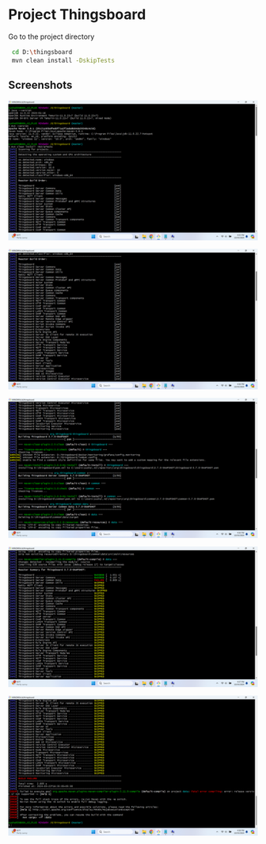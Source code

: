 
# Project Thingsboard


Go to the project directory

```bash
 cd D:\thingsboard
 mvn clean install -DskipTests
```

## Screenshots

![App Screenshot](https://github.com/sushanth91/thingsboarderror/blob/main/IOT1.png)

![App Screenshot](https://github.com/sushanth91/thingsboarderror/blob/main/IOT2.png)

![App Screenshot](https://github.com/sushanth91/thingsboarderror/blob/main/IOT3.png)

![App Screenshot](https://github.com/sushanth91/thingsboarderror/blob/main/IOT4.png)

![App Screenshot](https://github.com/sushanth91/thingsboarderror/blob/main/IOT5.png)






